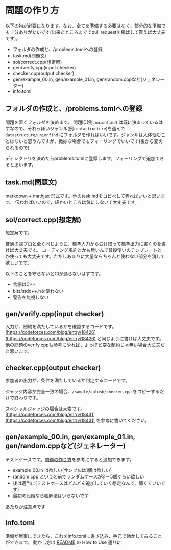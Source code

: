 # 問題の作り方

以下の物が必要になります。なお、全てを準備する必要はなく、部分的な準備でも十分ありがたいです(出来たところまででpull requestを飛ばして貰えば大丈夫です)。

- フォルダの作成と、/problems.tomlへの登録
- task.md(問題文)
- sol/correct.cpp(想定解)
- gen/verify.cpp(input checker)
- checker.cpp(output checker)
- gen/example_00.in, gen/example_01.in, gen/random.cppなど(ジェネレーター)
- info.toml

## フォルダの作成と、/problems.tomlへの登録

問題を置くフォルダを決めます。
問題ID(例: `unionfind`) は既に決まっているはずなので、それっぽいジャンル(例: `datastructure`)を選んで
`datastructure/unionfind` にフォルダを作ればいいです。ジャンルは大体悩むことはないと思うんですが、微妙な場合でもフィーリングでいいです(後から変えられるので)

ディレクトリを決めたらproblems.tomlに登録します。フィーリングで追加できると思います。

## task.md(問題文)

markdown + mathjax 形式です。他のtask.mdをコピペして弄ればいいと思います。
伝わればいいので、細かいところは気にしないで大丈夫です。

## sol/correct.cpp(想定解)

想定解です。

普通の競プロと全く同じように、標準入力から受け取って標準出力に書くのを書けば大丈夫です。
コーディング規約とかも無いんで普段使いのテンプレートとか使っても大丈夫です。ただしあまりに大量ならちゃんと使わない部分を消して欲しいです。

以下のことを守らないとCIが通らないはずです。

- 言語はC++
- bits/stdc++.hを使わない
- 警告を無視しない

## gen/verify.cpp(input checker)

入力が、制約を満たしているかを確認するコードです。
[https://codeforces.com/blog/entry/18426](https://codeforces.com/blog/entry/18426) と同じように書けば大丈夫です。
他の問題のverify.cppも参考にやれば、よっぽど変な制約じゃ無い場合大丈夫だと思います。

## checker.cpp(output checker)

参加者の出力が、条件を満たしているか判定するコードです。

ジャッジ内容が完全一致の場合、`/sample/aplusb/checker.cpp` をコピーするだけで終わりです。

スペシャルジャッジの場合は大変です。[https://codeforces.com/blog/entry/18431](https://codeforces.com/blog/entry/18431) を参考に書いてください。

## gen/example_00.in, gen/example_01.in, gen/random.cppなど(ジェネレーター)

テストケースです。[問題の作り方](generator.md)を参考にすると追加できます。

- example_00.in は欲しい(サンプルは1個は欲しい)
- random.cpp という名前でランダムケースが3 ~ 5個ぐらい欲しい
- 後は適当に(テストケースはどんどん追加していく想定なんで、弱くていいです)
- 最初の段階なら嘘解法はいらないです

あたりが注意点です

## info.toml

準備が無事にできたら、これをinfo.tomlに書き込み、手元で動かしてみることができます。
動かし方は [README](../README.md) の How to Use 通りに
